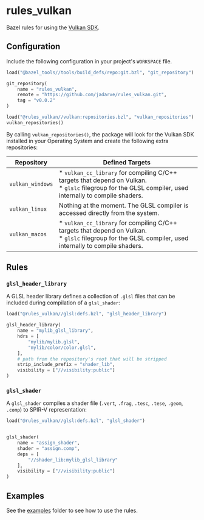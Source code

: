# rules_vulkan

Bazel rules for using the [Vulkan SDK](https://vulkan.lunarg.com/sdk/home).

## Configuration

Include the following configuration in your project's `WORKSPACE` file.

```python
load("@bazel_tools//tools/build_defs/repo:git.bzl", "git_repository")

git_repository(
    name = "rules_vulkan",
    remote = "https://github.com/jadarve/rules_vulkan.git",
    tag = "v0.0.2"
)

load("@rules_vulkan//vulkan:repositories.bzl", "vulkan_repositories")
vulkan_repositories()
```

By calling `vulkan_repositories()`, the package will look for the Vulkan SDK installed in your Operating System and create the following extra repositories:

| Repository       | Defined Targets                                                                                                                                              |
|------------------|--------------------------------------------------------------------------------------------------------------------------------------------------------------|
| `vulkan_windows` | * `vulkan_cc_library` for compiling C/C++ targets that depend on Vulkan. <br> * `glslc` filegroup for the GLSL compiler, used internally to compile shaders. |
| `vulkan_linux`   | Nothing at the moment. The GLSL compiler is accessed directly from the system.
| `vulkan_macos`   | * `vulkan_cc_library` for compiling C/C++ targets that depend on Vulkan. <br> * `glslc` filegroup for the GLSL compiler, used internally to compile shaders. |

## Rules

### `glsl_header_library`

A GLSL header library defines a collection of `.glsl` files that can be included during compilation of a `glsl_shader`:

```python
load("@rules_vulkan//glsl:defs.bzl", "glsl_header_library")

glsl_header_library(
    name = "mylib_glsl_library",
    hdrs = [
        "mylib/mylib.glsl",
        "mylib/color/color.glsl",
    ],
    # path from the repository's root that will be stripped
    strip_include_prefix = "shader_lib",
    visibility = ["//visibility:public"]
)
```

### `glsl_shader`

A `glsl_shader` compiles a shader file (`.vert`, `.frag`, `.tesc`, `.tese`, `.geom`, `.comp`) to SPIR-V representation:

```python
load("@rules_vulkan//glsl:defs.bzl", "glsl_shader")


glsl_shader(
    name = "assign_shader",
    shader = "assign.comp",
    deps = [
        "//shader_lib:mylib_glsl_library"
    ],
    visibility = ["//visibility:public"]
)
```

## Examples

See the [examples](examples) folder to see how to use the rules.
